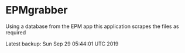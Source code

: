 # EPMgrabber
Using a database from the EPM app this application scrapes the files as required


Latest backup: Sun Sep 29 05:44:01 UTC 2019
